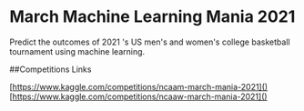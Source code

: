 
# March Machine Learning Mania 2021

 Predict the outcomes of 2021 's US men's and women's college basketball tournament using machine learning.


##Competitions Links



[https://www.kaggle.com/competitions/ncaam-march-mania-2021]()
[https://www.kaggle.com/competitions/ncaaw-march-mania-2021]() 

